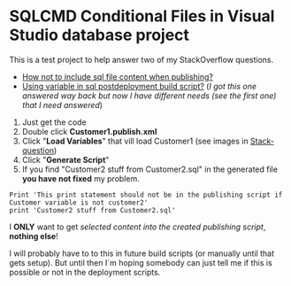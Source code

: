 # SQLCMD Conditional Files in Visual Studio database project

This is a test project to help answer two of my StackOverflow questions.

* [How not to include sql file content when publishing?](http://stackoverflow.com/questions/42846424/how-not-to-include-sql-file-content-when-publishing)
* [Using variable in sql postdeployment build script?](http://stackoverflow.com/questions/26178189/using-variable-in-sql-postdeployment-build-script) (*I got this one answered way back but now I have different needs (see the first one) that I need answered*)

 1. Just get the code
 2. Double click **Customer1.publish.xml** 
 3. Click "**Load Variables**" that vill load Customer1 (see images in [Stack-question](http://stackoverflow.com/questions/42846424/how-not-to-include-sql-file-content-when-publishing))
 4. Click "**Generate Script**"
 5. If you find "Customer2 stuff from Customer2.sql" in the generated file **you have not fixed** my problem.
 ```
Print 'This print statement should not be in the publishing script if Customer variable is not customer2'
print 'Customer2 stuff from Customer2.sql'
```

 I **ONLY** want to get *selected content into the created publishing script*, **nothing else**!
 
 I will probably have to to this in future build scripts (or manually until that gets setup). But until then I´m hoping somebody can just tell me if this is possible or not in the deployment scripts.
 
